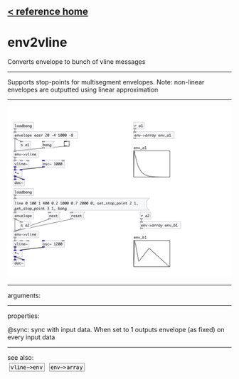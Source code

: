 [< reference home](index.html)
---

# env2vline


Converts envelope to bunch of vline messages

---

Supports stop-points for multisegment envelopes. Note: non-linear envelopes are
            outputted using linear approximation
<br>


---


![example](examples/env2vline-example.jpg)

---
arguments:


---
properties:

@sync: sync with input data. When set
            to 1 outputs envelope (as fixed) on every input data<br>

---
see also:<br>
[![vline-&gt;env](img/object_vline-&gt;env.png)](vline->env.html)
[![env-&gt;array](img/object_env-&gt;array.png)](env->array.html)
